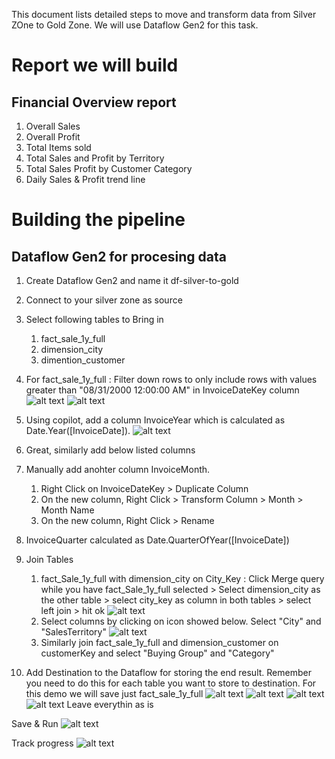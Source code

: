 This document lists detailed steps to move and transform data from Silver ZOne to Gold Zone. We will use Dataflow Gen2 for this task.





# Report we will build
## Financial Overview report
1. Overall Sales
2. Overall Profit
3. Total Items sold
4. Total Sales and Profit by Territory
5. Total Sales Profit by Customer Category
6. Daily Sales & Profit trend line



# Building the pipeline
## Dataflow Gen2 for procesing data
1. Create Dataflow Gen2 and name it df-silver-to-gold
2. Connect to your silver zone as source
3. Select following tables to Bring in
    1. fact_sale_1y_full
    2. dimension_city
    3. dimention_customer
4. For fact_sale_1y_full : Filter down rows to only include rows with values greater than "08/31/2000 12:00:00 AM" in InvoiceDateKey column
![alt text](image-19.png)
![alt text](image-20.png)
5. Using copilot, add a column InvoiceYear which is calculated as Date.Year([InvoiceDate]). 
![alt text](image-11.png)
6.  Great, similarly add below listed columns 
7. Manually add anohter column InvoiceMonth. 
    1. Right Click on InvoiceDateKey > Duplicate Column
    2. On the new column, Right Click > Transform Column > Month > Month Name
    3. On the new column, Right Click > Rename 
8. InvoiceQuarter calculated as Date.QuarterOfYear([InvoiceDate])
9. Join Tables
    1. fact_Sale_1y_full with dimension_city on City_Key : Click Merge query while you have fact_Sale_1y_full selected > Select dimension_city as the other table > select city_key as column in both tables > select left join > hit ok
![alt text](image-22.png)
    2. Select columns by clicking on icon showed below. Select "City" and "SalesTerritory"
    ![alt text](image-21.png)
    3. Similarly join fact_sale_1y_full and dimension_customer on customerKey and select "Buying Group" and "Category"

10. Add Destination to the Dataflow for storing the end result. Remember you need to do this for each table you want to store to destination. For this demo we will save just fact_sale_1y_full
![alt text](image-12.png)
![alt text](image-13.png)
![alt text](image-14.png)
![alt text](image-15.png) Leave everythin as is



Save & Run
![alt text](image-17.png)

Track progress
![alt text](image-16.png)